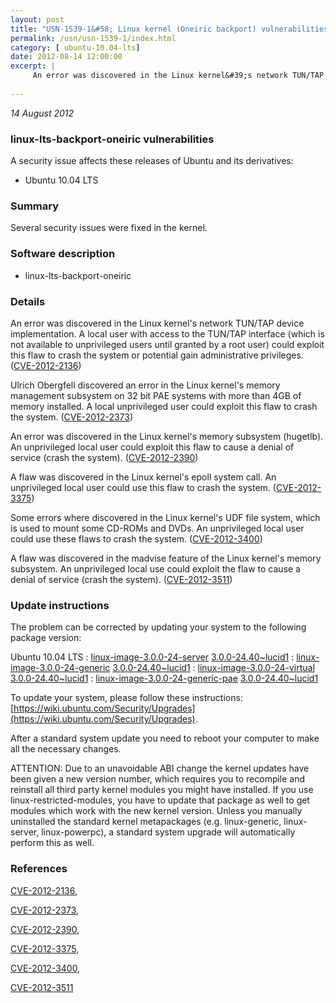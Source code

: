```yaml
---
layout: post
title: "USN-1539-1&#58; Linux kernel (Oneiric backport) vulnerabilities"
permalink: /usn/usn-1539-1/index.html
category: [ ubuntu-10.04-lts]
date: 2012-08-14 12:00:00
excerpt: |
     An error was discovered in the Linux kernel&#39;s network TUN/TAP device implementation. A local user with access to the TUN/TAP interface (which is not available to unprivileged users until granted by a root user) could exploit this flaw to crash the system or potential gain administrative privileges. ([CVE-2012-2136](http://people.ubuntu.com/~ubuntu-security/cve/CVE-2012-2136))
    
--- 
```

 
 

*14 August 2012*

### linux-lts-backport-oneiric vulnerabilities

A security issue affects these releases of Ubuntu and its derivatives:

* Ubuntu 10.04 LTS

### Summary

Several security issues were fixed in the kernel. 

### Software description

* linux-lts-backport-oneiric 

### Details

 An error was discovered in the Linux kernel&#39;s network TUN/TAP device implementation. A local user with access to the TUN/TAP interface (which is not available to unprivileged users until granted by a root user) could exploit this flaw to crash the system or potential gain administrative privileges. ([CVE-2012-2136](http://people.ubuntu.com/~ubuntu-security/cve/CVE-2012-2136))

Ulrich Obergfell discovered an error in the Linux kernel&#39;s memory management subsystem on 32 bit PAE systems with more than 4GB of memory installed. A local unprivileged user could exploit this flaw to crash the system. ([CVE-2012-2373](http://people.ubuntu.com/~ubuntu-security/cve/CVE-2012-2373))

An error was discovered in the Linux kernel&#39;s memory subsystem (hugetlb). An unprivileged local user could exploit this flaw to cause a denial of service (crash the system). ([CVE-2012-2390](http://people.ubuntu.com/~ubuntu-security/cve/CVE-2012-2390))

A flaw was discovered in the Linux kernel&#39;s epoll system call. An unprivileged local user could use this flaw to crash the system. ([CVE-2012-3375](http://people.ubuntu.com/~ubuntu-security/cve/CVE-2012-3375))

Some errors where discovered in the Linux kernel&#39;s UDF file system, which is used to mount some CD-ROMs and DVDs. An unprivileged local user could use these flaws to crash the system. ([CVE-2012-3400](http://people.ubuntu.com/~ubuntu-security/cve/CVE-2012-3400))

A flaw was discovered in the madvise feature of the Linux kernel&#39;s memory subsystem. An unprivileged local use could exploit the flaw to cause a denial of service (crash the system). ([CVE-2012-3511](http://people.ubuntu.com/~ubuntu-security/cve/CVE-2012-3511)) 

### Update instructions

The problem can be corrected by updating your system to the following package version:

Ubuntu 10.04 LTS
 : [linux-image-3.0.0-24-server](https://launchpad.net/ubuntu/+source/linux-lts-backport-oneiric) <span> [3.0.0-24.40~lucid1](https://launchpad.net/ubuntu/+source/linux-lts-backport-oneiric/3.0.0-24.40~lucid1) </span> 
 : [linux-image-3.0.0-24-generic](https://launchpad.net/ubuntu/+source/linux-lts-backport-oneiric) <span> [3.0.0-24.40~lucid1](https://launchpad.net/ubuntu/+source/linux-lts-backport-oneiric/3.0.0-24.40~lucid1) </span> 
 : [linux-image-3.0.0-24-virtual](https://launchpad.net/ubuntu/+source/linux-lts-backport-oneiric) <span> [3.0.0-24.40~lucid1](https://launchpad.net/ubuntu/+source/linux-lts-backport-oneiric/3.0.0-24.40~lucid1) </span> 
 : [linux-image-3.0.0-24-generic-pae](https://launchpad.net/ubuntu/+source/linux-lts-backport-oneiric) <span> [3.0.0-24.40~lucid1](https://launchpad.net/ubuntu/+source/linux-lts-backport-oneiric/3.0.0-24.40~lucid1) </span> 

To update your system, please follow these instructions: [https://wiki.ubuntu.com/Security/Upgrades](https://wiki.ubuntu.com/Security/Upgrades).

After a standard system update you need to reboot your computer to make all the necessary changes.

ATTENTION: Due to an unavoidable ABI change the kernel updates have been given a new version number, which requires you to recompile and reinstall all third party kernel modules you might have installed. If you use linux-restricted-modules, you have to update that package as well to get modules which work with the new kernel version. Unless you manually uninstalled the standard kernel metapackages (e.g. linux-generic, linux-server, linux-powerpc), a standard system upgrade will automatically perform this as well. 

### References

 
 [CVE-2012-2136](http://people.ubuntu.com/~ubuntu-security/cve/CVE-2012-2136), 

 [CVE-2012-2373](http://people.ubuntu.com/~ubuntu-security/cve/CVE-2012-2373), 

 [CVE-2012-2390](http://people.ubuntu.com/~ubuntu-security/cve/CVE-2012-2390), 

 [CVE-2012-3375](http://people.ubuntu.com/~ubuntu-security/cve/CVE-2012-3375), 

 [CVE-2012-3400](http://people.ubuntu.com/~ubuntu-security/cve/CVE-2012-3400), 

 [CVE-2012-3511](http://people.ubuntu.com/~ubuntu-security/cve/CVE-2012-3511)
 

